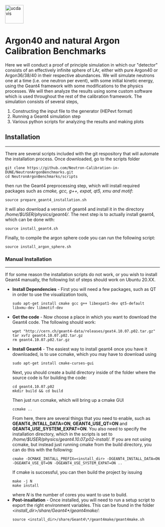 <p align="left">
  <img height="60" src="https://i.ibb.co/T4rK4YF/ucdavis.png" alt="ucdavis" border="0" />
</p>

# Argon40 and natural Argon Calibration Benchmarks

Here we will conduct a proof of principle simulation in which our "detector" consists of an effectively infinite sphere of LAr, either with pure Argon40 or Argon36/38/40 in their respective abundances.  We will simulate neutrons one at a time (i.e. one neutron per event), with some initial kinetic energy, using the Geant4 framework with some modifications to the physics processes.  We will then analyze the results using some custom software which is used throughout the rest of the calibration framework.  The simulation consists of several steps, 

1.  Constructing the input file to the generator (HEPevt format)
2.  Running a Geant4 simulation step
3.  Various python scripts for analyzing the results and making plots

## Installation
-----------------
There are several scripts included with the git respository that will automate the installation process.  Once downloaded, go to the scripts folder
```shell
git clone https://github.com/Neutron-Calibration-in-DUNE/NeutronArgonBenchmarks.git
cd NeutronArgonBenchmarks/scripts
```
then run the Geant4 preprocessing step, which will install required packages such as *cmake, gcc, g++, expat, qt5, xmu and motif*:
```shell
source prepare_geant4_installation.sh
```
it will also download a version of geant4 and install it in the directory */home/$USER/physics/geant4/*.  The next step is to actually install geant4, which can be done with:
```shell
source install_geant4.sh
```
Finally, to compile the argon sphere code you can run the following script:
```shell
source install_argon_sphere.sh
```
### Manual Installation
-----------------------
If for some reason the installation scripts do not work, or you wish to install Geant4 manually, the following list of steps should work on Ubuntu 20.XX.
* **Install Dependencies** - First you will need a few packages, such as QT in order to use the visualization tools,
  ```shell
  sudo apt-get install cmake gcc g++ libexpat1-dev qt5-default libxmu-dev libmotif-dev
  ```
* **Get the code** - Now choose a place in which you want to download the Geant4 code.  The following should work:
  ```shell
  wget "http://cern.ch/geant4-data/releases/geat4.10.07.p02.tar.gz"
  tar xvfz geant4.10.07.p02.tar.gz
  rm geant4.10.07.p02.tar.gz
  ```
* **Install Geant4** - The easiest way to install geant4 once you have it downloaded, is to use ccmake, which you may have to download using
  ```shell
  sudo apt-get install cmake-curses-gui
  ```
  Next, you should create a build directory inside of the folder where the source code is for building the code:
  ```shell
  cd geant4.10.07.p02
  mkdir build && cd build
  ```
  Then just run ccmake, which will bring up a cmake GUI
  ```shell
  ccmake ..
  ```
  From here, there are several things that you need to enable, such as **GEANT4_INTALL_DATA=ON**, **GEANT4_USE_QT=ON** and **GEANT4_USE_SYSTEM_EXPAT=ON**.  You also need to specify the installation directory, which in the scripts is set to */home/$USER/physics/geant4.10.07.p02-install/*.  If you are not using ccmake, but instead just running cmake from the build directory, you can do this with the following:
  ```shell
  cmake -DCMAKE_INSTALL_PREFIX=<install_dir> -DGEANT4_INSTALL_DATA=ON -DGEANT4_USE_QT=ON -DGEANT4_USE_SYSTEM_EXPAT=ON ..
  ```
  If cmake is successful, you can then build the project by issuing
  ```shell
  make -j N
  make install
  ```
  where *N* is the number of cores you want to use to build.
* **Post-insallation** - Once installed, you will need to run a setup script to export the right environment variables.  This can be found in the folder *<install_dir>/share/Geant4\*/geant4make/*:
  ```shell
  source <install_dir>/share/Geant4\*/geant4make/geant4make.sh
  ```
  
